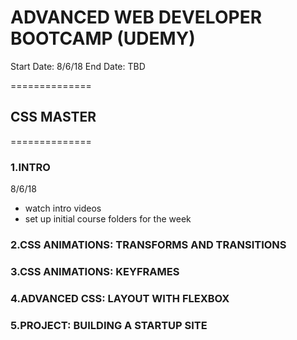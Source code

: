 # ADVANCED WEB DEVELOPER BOOTCAMP (UDEMY)
Start Date: 8/6/18
End Date: TBD

==============
## CSS MASTER
==============

### 1.INTRO
8/6/18
- watch intro videos
- set up initial course folders for the week

### 2.CSS ANIMATIONS: TRANSFORMS AND TRANSITIONS

### 3.CSS ANIMATIONS: KEYFRAMES

### 4.ADVANCED CSS: LAYOUT WITH FLEXBOX

### 5.PROJECT: BUILDING A STARTUP SITE